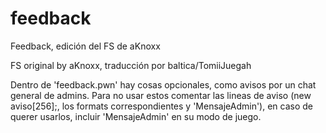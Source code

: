 # feedback
Feedback, edición del FS de aKnoxx

FS original by aKnoxx, traducción por baltica/TomiiJuegah

Dentro de 'feedback.pwn' hay cosas opcionales, como avisos por un chat general de admins.
Para no usar estos comentar las lineas de aviso (new aviso[256];, los formats correspondientes y 'MensajeAdmin'), en caso de querer usarlos, incluir 'MensajeAdmin' en su modo de juego.
